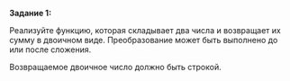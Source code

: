 **Задание 1:**

Реализуйте функцию, которая складывает два числа и возвращает их сумму в двоичном виде. Преобразование может быть выполнено до или после сложения.

Возвращаемое двоичное число должно быть строкой.
